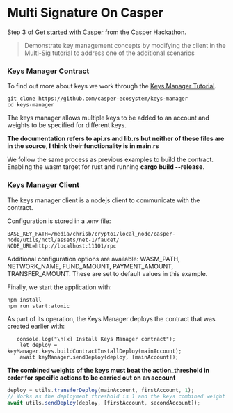 # Multi Signature On Casper

Step 3 of [Get started with Casper](https://gitcoin.co/issue/casper-network/gitcoin-hackathon/29/100026611) from the Casper Hackathon.

> Demonstrate key management concepts by modifying the client in the Multi-Sig tutorial to address one of the additional scenarios

### Keys Manager Contract

To find out more about keys we work through the [Keys Manager Tutorial](https://docs.casperlabs.io/en/latest/dapp-dev-guide/tutorials/multi-sig/contract.html).

```
git clone https://github.com/casper-ecosystem/keys-manager
cd keys-manager
```
The keys manager allows multiple keys to be added to an account and weights to be specified for different keys.

**The documentation refers to api.rs and lib.rs but neither of these files are in the source, I think their functionality is in main.rs**

We follow the same process as previous examples to build the contract. Enabling the wasm target for rust and running **cargo build --release**.

### Keys Manager Client

The keys manager client is a nodejs client to communicate with the contract.

Configuration is stored in a .env file:

```
BASE_KEY_PATH=/media/chrisb/crypto1/local_node/casper-node/utils/nctl/assets/net-1/faucet/
NODE_URL=http://localhost:11101/rpc
```

Additional configuration options are available: WASM_PATH, NETWORK_NAME, FUND_AMOUNT, PAYMENT_AMOUNT, TRANSFER_AMOUNT. These are set to default values in this example.

Finally, we start the application with:
```
npm install
npm run start:atomic
```

As part of its operation, the Keys Manager deploys the contract that was created earlier with:
```
   console.log("\n[x] Install Keys Manager contract");
    let deploy = keyManager.keys.buildContractInstallDeploy(mainAccount);
    await keyManager.sendDeploy(deploy, [mainAccount]);
```

**The combined weights of the keys must beat the action_threshold in order for specific actions to be carried out on an account**
```JavaScript
deploy = utils.transferDeploy(mainAccount, firstAccount, 1);
// Works as the deployment threshold is 1 and the keys combined weight is 2
await utils.sendDeploy(deploy, [firstAccount, secondAccount]); 
```
